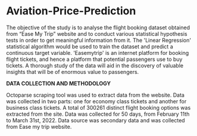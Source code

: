 # Aviation-Price-Prediction

The objective of the study is to analyse the flight booking dataset obtained from “Ease My Trip” website and to conduct various statistical hypothesis tests in order to get meaningful information from it. The 'Linear Regression' statistical algorithm would be used to train the dataset and predict a continuous target variable. 'Easemytrip' is an internet platform for booking flight tickets, and hence a platform that potential passengers use to buy tickets. A thorough study of the data will aid in the discovery of valuable insights that will be of enormous value to passengers.

**DATA COLLECTION AND METHODOLOGY**

Octoparse scraping tool was used to extract data from the website. Data was collected in two parts: one for economy class tickets and another for business class tickets. A total of 300261 distinct flight booking options was extracted from the site. Data was collected for 50 days, from February 11th to March 31st, 2022.
Data source was secondary data and was collected from Ease my trip website.
